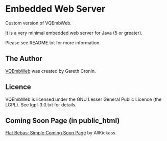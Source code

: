 # Embedded Web Server

Custom version of VQEmbWeb. 

It is a very minimal embedded web server for Java (5 or greater).

Please see README.txt for more information.

## The Author

[VQEmbWeb](http://www.croninsolutions.com/vqembweb/) was created by Gareth Cronin.

## Licence

VQEmbWeb is licensed under the GNU Lesser General Public Licence (the LGPL). See lgpl-3.0.txt for details.

## Coming Soon Page (in public_html)

[Flat Bebas: Simple Coming Soon Page](http://allkickass.com/flat-bebas/) by AllKickass.